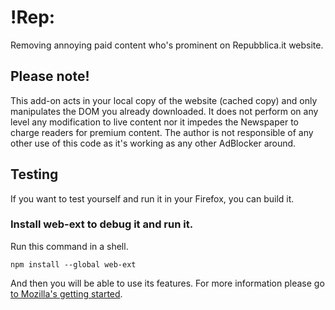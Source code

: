# !Rep:

Removing annoying paid content who's prominent on Repubblica.it website.

## Please note!

This add-on acts in your local copy of the website (cached copy) and only manipulates the DOM you already downloaded. It does not perform on any level any modification to live content nor it impedes the Newspaper to charge readers for premium content.
The author is not responsible of any other use of this code as it's working as any other AdBlocker around.

## Testing

If you want to test yourself and run it in your Firefox, you can build it.

### Install web-ext to debug it and run it.

Run this command in a shell.

```
npm install --global web-ext
```

And then you will be able to use its features.
For more information please go [to Mozilla's getting started](https://developer.mozilla.org/en-US/Add-ons/WebExtensions/Getting_started_with_web-ext).
